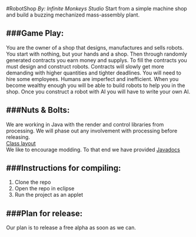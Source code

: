 #RobotShop
*By: Infinite Monkeys Studio*
Start from a simple machine shop and build a buzzing mechanized mass-assembly plant.

###Game Play:
---
You are the owner of a shop that designs, manufactures and sells robots.  You start with nothing, but your hands and a shop. Then through randomly generated contracts you earn money and supplys. To fill the contracts you must design and construct robots. Contracts will slowly get more demanding with higher quantities and tighter deadlines. You will need to hire some employees. Humans are imperfect and inefficient. When you become wealthy enough you will be able to build robots to help you in the shop. Once you construct a robot with AI you will have to write your own AI.

###Nuts & Bolts:
---
We are working in Java with the render and control libraries from processing. We will phase out any involvement with processing before releasing.  
[Class layout](https://realtimeboard.com/app/60158466/Robot-Shop)  
We like to encourage modding. To that end we have provided [Javadocs](http://InfiniteMonkeysStudio.bitbucket.org)

###Instructions for compiling:
---
1. Clone the repo
2. Open the repo in eclipse
3. Run the project as an applet


###Plan for release:
---
Our plan is to release a free alpha as soon as we can.

